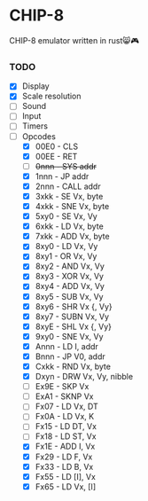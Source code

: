 # CHIP-8
CHIP-8 emulator written in rust😸🎮

### TODO
- [x] Display
- [x] Scale resolution
- [ ] Sound
- [ ] Input
- [ ] Timers
- [ ] Opcodes
    - [x] 00E0 - CLS
    - [x] 00EE - RET
    - [ ] <strike>0nnn - SYS addr</strike>
    - [x] 1nnn - JP addr
    - [x] 2nnn - CALL addr
    - [x] 3xkk - SE Vx, byte
    - [x] 4xkk - SNE Vx, byte
    - [x] 5xy0 - SE Vx, Vy
    - [x] 6xkk - LD Vx, byte
    - [x] 7xkk - ADD Vx, byte
    - [x] 8xy0 - LD Vx, Vy
    - [x] 8xy1 - OR Vx, Vy
    - [x] 8xy2 - AND Vx, Vy
    - [x] 8xy3 - XOR Vx, Vy
    - [x] 8xy4 - ADD Vx, Vy
    - [x] 8xy5 - SUB Vx, Vy
    - [x] 8xy6 - SHR Vx {, Vy}
    - [x] 8xy7 - SUBN Vx, Vy
    - [x] 8xyE - SHL Vx {, Vy}
    - [x] 9xy0 - SNE Vx, Vy
    - [x] Annn - LD I, addr
    - [x] Bnnn - JP V0, addr
    - [x] Cxkk - RND Vx, byte
    - [x] Dxyn - DRW Vx, Vy, nibble
    - [ ] Ex9E - SKP Vx
    - [ ] ExA1 - SKNP Vx
    - [ ] Fx07 - LD Vx, DT
    - [ ] Fx0A - LD Vx, K
    - [ ] Fx15 - LD DT, Vx
    - [ ] Fx18 - LD ST, Vx
    - [x] Fx1E - ADD I, Vx
    - [x] Fx29 - LD F, Vx
    - [x] Fx33 - LD B, Vx
    - [x] Fx55 - LD [I], Vx
    - [x] Fx65 - LD Vx, [I]
